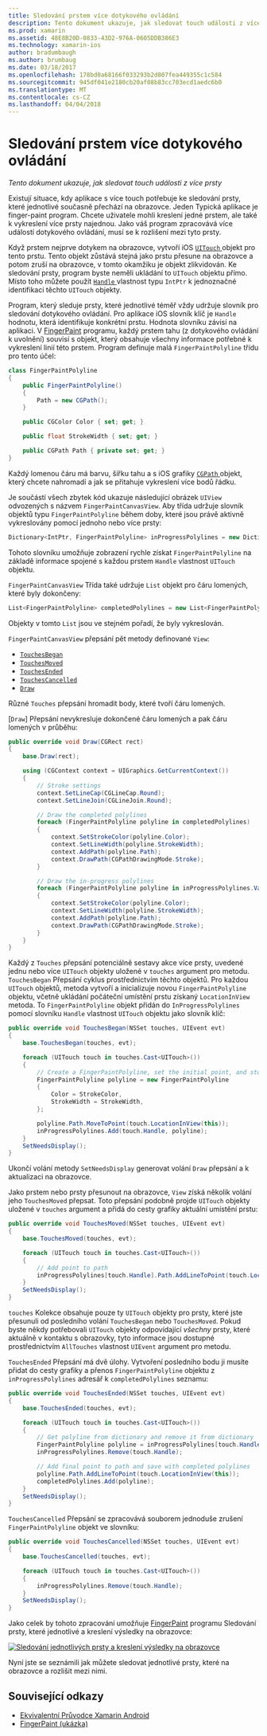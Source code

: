 ```yaml
---
title: Sledování prstem více dotykového ovládání
description: Tento dokument ukazuje, jak sledovat touch události z více prsty
ms.prod: xamarin
ms.assetid: 48E8B20D-0833-43D2-976A-0605DDB386E3
ms.technology: xamarin-ios
author: bradumbaugh
ms.author: brumbaug
ms.date: 03/18/2017
ms.openlocfilehash: 178bd0a68166f033293b2d807fea449355c1c584
ms.sourcegitcommit: 945df041e2180cb20af08b83cc703ecd1aedc6b0
ms.translationtype: MT
ms.contentlocale: cs-CZ
ms.lasthandoff: 04/04/2018
---
```

# <a name="multi-touch-finger-tracking"></a>Sledování prstem více dotykového ovládání

_Tento dokument ukazuje, jak sledovat touch události z více prsty_

Existují situace, kdy aplikace s více touch potřebuje ke sledování prsty, které jednotlivé současně přechází na obrazovce. Jeden Typická aplikace je finger-paint program. Chcete uživatele mohli kreslení jedné prstem, ale také k vykreslení více prsty najednou. Jako váš program zpracovává více událostí dotykového ovládání, musí se k rozlišení mezi tyto prsty.

Když prstem nejprve dotykem na obrazovce, vytvoří iOS [ `UITouch` ](https://developer.xamarin.com/api/type/UIKit.UITouch/) objekt pro tento prstu. Tento objekt zůstává stejná jako prstu přesune na obrazovce a potom zruší na obrazovce, v tomto okamžiku je objekt zlikvidován. Ke sledování prsty, program byste neměli ukládání to `UITouch` objektu přímo. Místo toho můžete použít [ `Handle` ](https://developer.xamarin.com/api/property/Foundation.NSObject.Handle/) vlastnost typu `IntPtr` k jednoznačné identifikaci těchto `UITouch` objekty.

Program, který sleduje prsty, které jednotlivé téměř vždy udržuje slovník pro sledování dotykového ovládání. Pro aplikace iOS slovník klíč je `Handle` hodnotu, která identifikuje konkrétní prstu. Hodnota slovníku závisí na aplikaci. V [FingerPaint](https://developer.xamarin.com/samples/monotouch/ApplicationFundamentals/FingerPaint) programu, každý prstem tahu (z dotykového ovládání k uvolnění) souvisí s objekt, který obsahuje všechny informace potřebné k vykreslení linií této prstem. Program definuje malá `FingerPaintPolyline` třídu pro tento účel:

```csharp
class FingerPaintPolyline
{
    public FingerPaintPolyline()
    {
        Path = new CGPath();
    }

    public CGColor Color { set; get; }

    public float StrokeWidth { set; get; }

    public CGPath Path { private set; get; }
}
```

Každý lomenou čáru má barvu, šířku tahu a s iOS grafiky [ `CGPath` ](https://developer.xamarin.com/api/type/CoreGraphics.CGPath/) objekt, který chcete nahromadí a jak se přitahuje vykreslení více bodů řádku.


Je součástí všech zbytek kód ukazuje následující obrázek `UIView` odvozených s názvem `FingerPaintCanvasView`. Aby třída udržuje slovník objektů typu `FingerPaintPolyline` během doby, které jsou právě aktivně vykreslovány pomocí jednoho nebo více prsty:

```csharp
Dictionary<IntPtr, FingerPaintPolyline> inProgressPolylines = new Dictionary<IntPtr, FingerPaintPolyline>();
```

Tohoto slovníku umožňuje zobrazení rychle získat `FingerPaintPolyline` na základě informace spojené s každou prstem `Handle` vlastnost `UITouch` objektu.

`FingerPaintCanvasView` Třída také udržuje `List` objekt pro čáru lomených, které byly dokončeny:

```csharp
List<FingerPaintPolyline> completedPolylines = new List<FingerPaintPolyline>();
```

Objekty v tomto `List` jsou ve stejném pořadí, že byly vykreslován.

`FingerPaintCanvasView` přepsání pět metody definované `View`:

- [`TouchesBegan`](https://developer.xamarin.com/api/member/UIKit.UIResponder.TouchesBegan/p/Foundation.NSSet/UIKit.UIEvent/)
- [`TouchesMoved`](https://developer.xamarin.com/api/member/UIKit.UIResponder.TouchesMoved/p/Foundation.NSSet/UIKit.UIEvent/)
- [`TouchesEnded`](https://developer.xamarin.com/api/member/UIKit.UIResponder.TouchesEnded/p/Foundation.NSSet/UIKit.UIEvent/)
- [`TouchesCancelled`](https://developer.xamarin.com/api/member/UIKit.UIResponder.TouchesCancelled/p/Foundation.NSSet/UIKit.UIEvent/)
- [`Draw`](https://developer.xamarin.com/api/member/UIKit.UIView.Draw/p/CoreGraphics.CGRect/)

Různé `Touches` přepsání hromadit body, které tvoří čáru lomených.

[`Draw`] Přepsání nevykresluje dokončené čáru lomených a pak čáru lomených v průběhu:

```csharp
public override void Draw(CGRect rect)
{
    base.Draw(rect);

    using (CGContext context = UIGraphics.GetCurrentContext())
    {
        // Stroke settings
        context.SetLineCap(CGLineCap.Round);
        context.SetLineJoin(CGLineJoin.Round);

        // Draw the completed polylines
        foreach (FingerPaintPolyline polyline in completedPolylines)
        {
            context.SetStrokeColor(polyline.Color);
            context.SetLineWidth(polyline.StrokeWidth);
            context.AddPath(polyline.Path);
            context.DrawPath(CGPathDrawingMode.Stroke);
        }

        // Draw the in-progress polylines
        foreach (FingerPaintPolyline polyline in inProgressPolylines.Values)
        {
            context.SetStrokeColor(polyline.Color);
            context.SetLineWidth(polyline.StrokeWidth);
            context.AddPath(polyline.Path);
            context.DrawPath(CGPathDrawingMode.Stroke);
        }
    }
}
```

Každý z `Touches` přepsání potenciálně sestavy akce více prsty, uvedené jednu nebo více `UITouch` objekty uložené v `touches` argument pro metodu. `TouchesBegan` Přepsání cyklus prostřednictvím těchto objektů. Pro každou `UITouch` objektů, metoda vytvoří a inicializuje novou `FingerPaintPolyline` objektu, včetně ukládání počáteční umístění prstu získaný `LocationInView` metoda. To `FingerPaintPolyline` objekt přidán do `InProgressPolylines` pomocí slovníku `Handle` vlastnost `UITouch` objektu jako slovník klíč:

```csharp
public override void TouchesBegan(NSSet touches, UIEvent evt)
{
    base.TouchesBegan(touches, evt);

    foreach (UITouch touch in touches.Cast<UITouch>())
    {
        // Create a FingerPaintPolyline, set the initial point, and store it
        FingerPaintPolyline polyline = new FingerPaintPolyline
        {
            Color = StrokeColor,
            StrokeWidth = StrokeWidth,
        };

        polyline.Path.MoveToPoint(touch.LocationInView(this));
        inProgressPolylines.Add(touch.Handle, polyline);
    }
    SetNeedsDisplay();
}
```

Ukončí volání metody `SetNeedsDisplay` generovat volání `Draw` přepsání a k aktualizaci na obrazovce.

Jako prstem nebo prsty přesunout na obrazovce, `View` získá několik volání jeho `TouchesMoved` přepsat. Toto přepsání podobně projde `UITouch` objekty uložené v `touches` argument a přidá do cesty grafiky aktuální umístění prstu:

```csharp
public override void TouchesMoved(NSSet touches, UIEvent evt)
{
    base.TouchesMoved(touches, evt);

    foreach (UITouch touch in touches.Cast<UITouch>())
    {
        // Add point to path
        inProgressPolylines[touch.Handle].Path.AddLineToPoint(touch.LocationInView(this));
    }
    SetNeedsDisplay();
}
```

`touches` Kolekce obsahuje pouze ty `UITouch` objekty pro prsty, které jste přesunuli od posledního volání `TouchesBegan` nebo `TouchesMoved`. Pokud byste někdy potřebovali `UITouch` objekty odpovídající *všechny* prsty, které aktuálně v kontaktu s obrazovky, tyto informace jsou dostupné prostřednictvím `AllTouches` vlastnost `UIEvent` argument pro metodu.

`TouchesEnded` Přepsání má dvě úlohy. Vytvoření posledního bodu ji musíte přidat do cesty grafiky a přenos `FingerPaintPolyline` objektu z `inProgressPolylines` adresář k `completedPolylines` seznamu:

```csharp
public override void TouchesEnded(NSSet touches, UIEvent evt)
{
    base.TouchesEnded(touches, evt);

    foreach (UITouch touch in touches.Cast<UITouch>())
    {
        // Get polyline from dictionary and remove it from dictionary
        FingerPaintPolyline polyline = inProgressPolylines[touch.Handle];
        inProgressPolylines.Remove(touch.Handle);

        // Add final point to path and save with completed polylines
        polyline.Path.AddLineToPoint(touch.LocationInView(this));
        completedPolylines.Add(polyline);
    }
    SetNeedsDisplay();
}
```

`TouchesCancelled` Přepsání se zpracovává souborem jednoduše zrušení `FingerPaintPolyline` objekt ve slovníku:

```csharp
public override void TouchesCancelled(NSSet touches, UIEvent evt)
{
    base.TouchesCancelled(touches, evt);

    foreach (UITouch touch in touches.Cast<UITouch>())
    {
        inProgressPolylines.Remove(touch.Handle);
    }
    SetNeedsDisplay();
}
```

Jako celek by tohoto zpracování umožňuje [FingerPaint](https://developer.xamarin.com/samples/monotouch/ApplicationFundamentals/FingerPaint) programu Sledování prsty, které jednotlivé a kreslení výsledky na obrazovce:

[![](touch-tracking-images/image01.png "Sledování jednotlivých prsty a kreslení výsledky na obrazovce")](touch-tracking-images/image01.png#lightbox)

Nyní jste se seznámili jak můžete sledovat jednotlivé prsty, které na obrazovce a rozlišit mezi nimi.



## <a name="related-links"></a>Související odkazy

- [Ekvivalentní Průvodce Xamarin Android](~/android/app-fundamentals/touch/touch-tracking.md)
- [FingerPaint (ukázka)](https://developer.xamarin.com/samples/monotouch/ApplicationFundamentals/FingerPaint)
